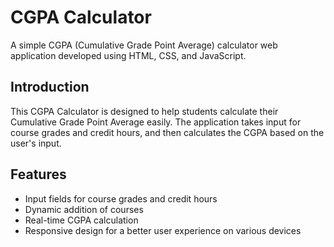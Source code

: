 # CGPA Calculator

A simple CGPA (Cumulative Grade Point Average) calculator web application developed using HTML, CSS, and JavaScript.

## Introduction

This CGPA Calculator is designed to help students calculate their Cumulative Grade Point Average easily. The application takes input for course grades and credit hours, and then calculates the CGPA based on the user's input.

## Features

- Input fields for course grades and credit hours
- Dynamic addition of courses
- Real-time CGPA calculation
- Responsive design for a better user experience on various devices
